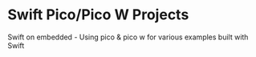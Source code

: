 # Swift Pico/Pico W Projects
 Swift on embedded - Using pico & pico w for various examples built with Swift
